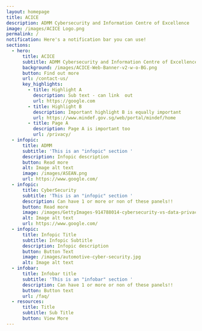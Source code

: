 ```yaml
---
layout: homepage
title: ACICE
description: ADMM Cybersecurity and Information Centre of Excellence
image: /images/ACICE Logo.png
permalink: /
notification: Here's a notification bar you can use!
sections:
  - hero:
      title: ACICE
      subtitle: ADMM Cybersecurity and Information Centre of Excellence
      background: /images/ACICE-Web-Banner-v2-w-o-BG.png
      button: Find out more
      url: /contact-us/
      key_highlights:
        - title: Highlight A
          description: Sub text - can link  out
          url: https://google.com
        - title: Highlight B
          description: Important highlight B is equally important
          url: https://www.mindef.gov.sg/web/portal/mindef/home
        - title: Page A
          description: Page A is important too
          url: /privacy/
  - infopic:
      title: ADMM
      subtitle: 'This is an "infopic" section '
      description: Infopic description
      button: Read more
      alt: Image alt text
      image: /images/ASEAN.png
      url: https://www.google.com/
  - infopic:
      title: CyberSecurity
      subtitle: 'This is an "infopic" section '
      description: Can have 1 or more or non of these panels!!
      button: Read more
      image: /images/GettyImages-914788014-cybersecurity-vs-data-privacy-1-min.jpg
      alt: Image alt text
      url: https://www.google.com/
  - infopic:
      title: Infopic Title
      subtitle: Infopic Subtitle
      description: Infopic description
      button: Button Text
      image: /images/automotive-cyber-security.jpg
      alt: Image alt text
  - infobar:
      title: Infobar title
      subtitle: 'This is an "infobar" section '
      description: Can have 1 or more or non of these panels!!
      button: Button text
      url: /faq/
  - resources:
      title: Title
      subtitle: Sub Title
      button: View More
---
```

